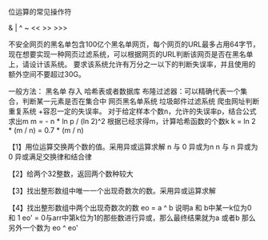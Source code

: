 位运算的常见操作符	

& | ^ ~ << >>  >>>


不安全网页的黑名单包含100亿个黑名单网页，每个网页的URL最多占用64字节，现在想要实现一种网页过滤系统，可以根据网页的URL判断该网页是否在黑名单上，请设计该系统。
要求该系统允许有万分之一以下的判断失误率，并且使用的额外空间不要超过30G。

一般方法：
    黑名单 存入 哈希表或者数据库
布隆过滤器：可以精确代表一个集合，判断某一元素是否在集合中
    网页黑名单系统
    垃圾邮件过滤系统
    爬虫网址判断重复系统
    +容忍一定的失误率。
对于给定样本个数n，允许的失误率p，结合公式求出m
    m = - n * ln p / (ln 2)^2
根据已经求得m，计算哈希函数的个数k
    k = ln 2 * (m / n)
      = 0.7 * (m / n)


【1】用位运算交换两个数的值。采用异或运算求解
n 与 0 异或为n
n 与 n 异或为0
异或满足交换律和结合律

【2】给两个32整数，返回两个数种较大

【3】找出整形数组中唯一一个出现奇数次的数。采用异或运算求解

【4】找出整形数组中两个出现奇数次的数
eo = a ^ b
    说明a 和 b中某一k位为0 和 1
eo' = 0与arr中第k位为1的那些数进行异或，那么最终结果就为a 或者b
那么另外一个数为 eo ^ eo'
